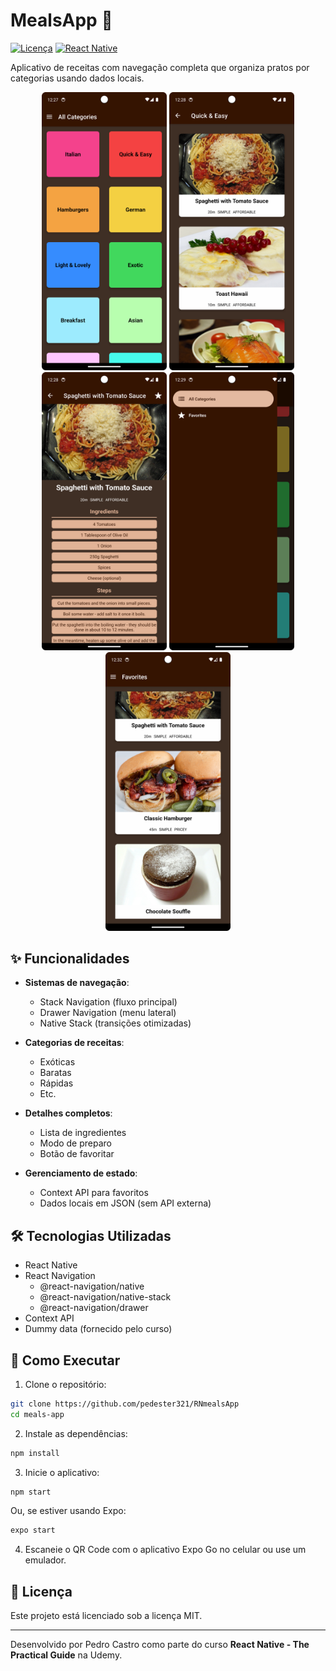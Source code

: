 # MealsApp 🍕

[![Licença](https://img.shields.io/badge/license-MIT-blue.svg)](LICENSE)
[![React Native](https://img.shields.io/badge/React%20Native-v0.72.0-blue)](https://reactnative.dev/)

Aplicativo de receitas com navegação completa que organiza pratos por categorias usando dados locais.

<p align="center">
  <img src="screenshots/tela1.png" width="200" alt="Tela de categorias"/>
  <img src="screenshots/tela2.png" width="200" alt="Lista de receitas"/>  
  <img src="screenshots/tela3.png" width="200" alt="Detalhes da receita"/>
  <img src="screenshots/tela4.png" width="200" alt="Aba de navegação"/>
  <img src="screenshots/tela5.png" width="200" alt="Tela de favoritos"/>


</p>

## ✨ Funcionalidades

- **Sistemas de navegação**:
  - Stack Navigation (fluxo principal)
  - Drawer Navigation (menu lateral)
  - Native Stack (transições otimizadas)
  
- **Categorias de receitas**:
  - Exóticas
  - Baratas
  - Rápidas
  - Etc.

- **Detalhes completos**:
  - Lista de ingredientes
  - Modo de preparo
  - Botão de favoritar

- **Gerenciamento de estado**:
  - Context API para favoritos
  - Dados locais em JSON (sem API externa)

## 🛠 Tecnologias Utilizadas

- React Native
- React Navigation
  - @react-navigation/native
  - @react-navigation/native-stack
  - @react-navigation/drawer
- Context API
- Dummy data (fornecido pelo curso)

## 🚀 Como Executar

1. Clone o repositório:
```bash
git clone https://github.com/pedester321/RNmealsApp
cd meals-app
```

2. Instale as dependências:

```bash
npm install
```

3. Inicie o aplicativo:

```bash
npm start
```

Ou, se estiver usando Expo:

```bash
expo start
```

4. Escaneie o QR Code com o aplicativo Expo Go no celular ou use um emulador.

## 📝 Licença

Este projeto está licenciado sob a licença MIT.

---

Desenvolvido por Pedro Castro como parte do curso **React Native - The Practical Guide** na Udemy.
